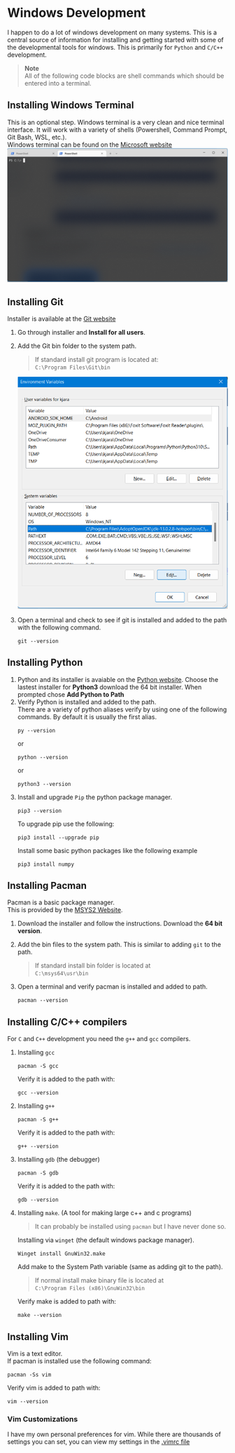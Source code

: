 # Windows Development

I happen to do a lot of windows development on many systems.
This is a central source of information for installing and getting started with some of the developmental tools for windows. This is primarily for `Python` and `C/C++` development.

> **Note** <br>
> All of the following code blocks are shell commands which should be entered into a terminal.

## Installing Windows Terminal

This is an optional step. Windows terminal is a very clean and nice terminal interface. It will work with a variety of shells (Powershell, Command Prompt, Git Bash, WSL, etc.).
<br>
Windows terminal can be found on the [Microsoft website](https://docs.microsoft.com/en-us/windows/terminal/install)
<img src = "windows_terminal.png">

## Installing Git

Installer is available at the [Git website](https://git-scm.com/book/en/v2/Getting-Started-Installing-Git)
<br>

1. Go through installer and **Install for all users**.

2. Add the Git bin folder to the system path.

   > If standard install git program is located at:
   > <br> `C:\Program Files\Git\bin`

   <img src="env_vars.png">

3. Open a terminal and check to see if git is installed and added to the path with the following command.
   ```
   git --version
   ```

## Installing Python

1. Python and its installer is avaiable on the [Python website](https://www.python.org/downloads/windows/). Choose the lastest installer for **Python3** download the 64 bit installer.
   When prompted chose **Add Python to Path**
2. Verify Python is installed and added to the path.
   <br>
   There are a variety of python aliases verify by using one of the following commands. By default it is usually the first alias.
   ```
   py --version
   ```
   or
   ```
   python --version
   ```
   or
   ```
   python3 --version
   ```
3. Install and upgrade `Pip` the python package manager.
   <br>
   ```
   pip3 --version
   ```
   To upgrade pip use the following:
   ```
   pip3 install --upgrade pip
   ```
   Install some basic python packages like the following example
   ```
   pip3 install numpy
   ```

## Installing Pacman

Pacman is a basic package manager.
<br>
This is provided by the [MSYS2 Website](https://www.msys2.org/).

1.  Download the installer and follow the instructions. Download the **64 bit version**.
2.  Add the bin files to the system path. This is similar to adding `git` to the path.

    > If standard install bin folder is located at
    > <br> `C:\msys64\usr\bin`

3.  Open a terminal and verify pacman is installed and added to path.
    ```
    pacman --version
    ```

## Installing C/C++ compilers

For `C` and `C++` development you need the `g++` and `gcc` compilers.

1.  Installing `gcc`
    ```
    pacman -S gcc
    ```
    Verify it is added to the path with:
    ```
    gcc --version
    ```
2.  Installing `g++`

    ```
    pacman -S g++
    ```

    Verify it is added to the path with:

    ```
    g++ --version
    ```

3.  Installing `gdb` (the debugger)
    ```
    pacman -S gdb
    ```
    Verify it is added to the path with:
    ```
    gdb --version
    ```
4.  Installing `make`. (A tool for making large c++ and c programs)

    > It can probably be installed using `pacman` but I have never done so.

    Installing via `winget` (the default windows package manager).

    ```
    Winget install GnuWin32.make
    ```

    Add make to the System Path variable (same as adding git to the path).

    > If normal install make binary file is located at
    > <br> `C:\Program Files (x86)\GnuWin32\bin`

    Verify make is added to path with:

    ```
    make --version
    ```

## Installing Vim

Vim is a text editor.
<br>
If pacman is installed use the following command:

```
pacman -Ss vim
```

Verify vim is added to path with:

```
vim --version
```
### Vim Customizations
I have my own personal preferences for vim. While there 
are thousands of settings you can set, you can view 
my settings in the [.vimrc file](./.vimrc)
